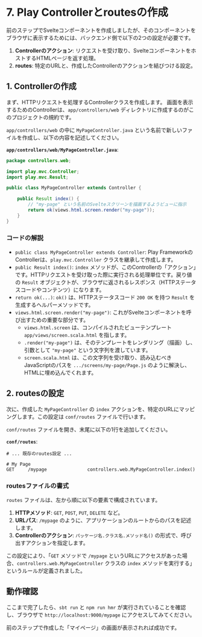 # 7. Play Controllerとroutesの作成

前のステップでSvelteコンポーネントを作成しましたが、そのコンポーネントをブラウザに表示するためには、バックエンド側で以下の2つの設定が必要です。

1.  **Controllerのアクション**: リクエストを受け取り、SvelteコンポーネントをホストするHTMLページを返す処理。
2.  **routes**: 特定のURLと、作成したControllerのアクションを結びつける設定。

## 1. Controllerの作成

まず、HTTPリクエストを処理するControllerクラスを作成します。
画面を表示するためのControllerは、`app/controllers/web` ディレクトリに作成するのがこのプロジェクトの規約です。

`app/controllers/web` の中に `MyPageController.java` という名前で新しいファイルを作成し、以下の内容を記述してください。

**`app/controllers/web/MyPageController.java`**:
```java
package controllers.web;

import play.mvc.Controller;
import play.mvc.Result;

public class MyPageController extends Controller {

    public Result index() {
        // "my-page" という名前のSvelteスクリーンを描画するようビューに指示
        return ok(views.html.screen.render("my-page"));
    }
}
```

### コードの解説

- `public class MyPageController extends Controller`:
  Play FrameworkのControllerは、`play.mvc.Controller` クラスを継承して作成します。
- `public Result index()`:
  `index` メソッドが、このControllerの「アクション」です。HTTPリクエストを受け取った際に実行される処理単位です。戻り値の `Result` オブジェクトが、ブラウザに返されるレスポンス（HTTPステータスコードやコンテンツ）になります。
- `return ok(...)`:
  `ok()` は、HTTPステータスコード `200 OK` を持つ `Result` を生成するヘルパーメソッドです。
- `views.html.screen.render("my-page")`:
  これがSvelteコンポーネントを呼び出すための重要な部分です。
  - `views.html.screen` は、コンパイルされたビューテンプレート `app/views/screen.scala.html` を指します。
  - `.render("my-page")` は、そのテンプレートをレンダリング（描画）し、引数として `"my-page"` という文字列を渡しています。
  - `screen.scala.html` は、この文字列を受け取り、読み込むべきJavaScriptのパスを `.../screens/my-page/Page.js` のように解決し、HTMLに埋め込んでくれます。

## 2. routesの設定

次に、作成した `MyPageController` の `index` アクションを、特定のURLにマッピングします。この設定は `conf/routes` ファイルで行います。

`conf/routes` ファイルを開き、末尾に以下の1行を追加してください。

**`conf/routes`**:
```
# ... 既存のroutes設定 ...

# My Page
GET     /mypage               controllers.web.MyPageController.index()
```

### routesファイルの書式

`routes` ファイルは、左から順に以下の要素で構成されています。

1.  **HTTPメソッド**: `GET`, `POST`, `PUT`, `DELETE` など。
2.  **URLパス**: `/mypage` のように、アプリケーションのルートからのパスを記述します。
3.  **Controllerのアクション**: `パッケージ名.クラス名.メソッド名()` の形式で、呼び出すアクションを指定します。

この設定により、「`GET` メソッドで `/mypage` というURLにアクセスがあった場合、`controllers.web.MyPageController` クラスの `index` メソッドを実行する」というルールが定義されました。

## 動作確認

ここまで完了したら、`sbt run` と `npm run hmr` が実行されていることを確認し、ブラウザで `http://localhost:9000/mypage` にアクセスしてみてください。

前のステップで作成した「マイページ」の画面が表示されれば成功です。
